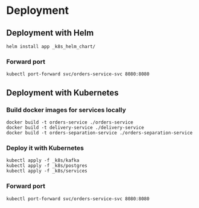 # Deployment

## Deployment with Helm
```
helm install app _k8s_helm_chart/
```
### Forward port
```
kubectl port-forward svc/orders-service-svc 8080:8080
```

## Deployment with Kubernetes

### Build docker images for services locally
```
docker build -t orders-service ./orders-service
docker build -t delivery-service ./delivery-service
docker build -t orders-separation-service ./orders-separation-service
```

### Deploy it with Kubernetes
```
kubectl apply -f _k8s/kafka
kubectl apply -f _k8s/postgres
kubectl apply -f _k8s/services
```

### Forward port
```
kubectl port-forward svc/orders-service-svc 8080:8080
```

